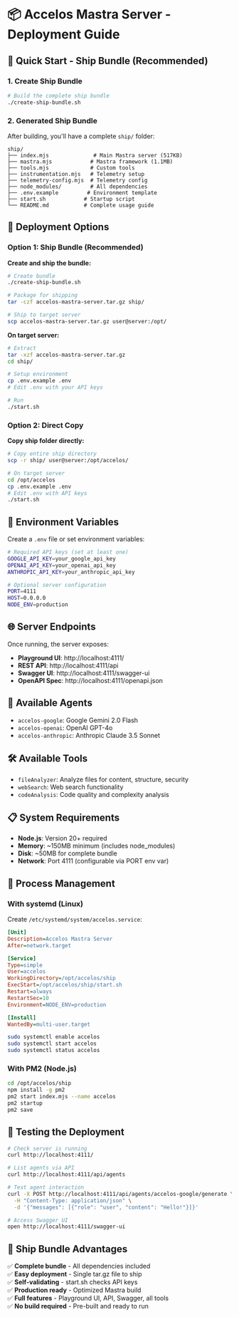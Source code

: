 # 📦 Accelos Mastra Server - Deployment Guide

## 🚀 Quick Start - Ship Bundle (Recommended)

### 1. Create Ship Bundle

```bash
# Build the complete ship bundle
./create-ship-bundle.sh
```

### 2. Generated Ship Bundle

After building, you'll have a complete `ship/` folder:

```
ship/
├── index.mjs              # Main Mastra server (517KB)
├── mastra.mjs            # Mastra framework (1.1MB)
├── tools.mjs             # Custom tools
├── instrumentation.mjs   # Telemetry setup
├── telemetry-config.mjs  # Telemetry config
├── node_modules/         # All dependencies
├── .env.example         # Environment template
├── start.sh            # Startup script
└── README.md           # Complete usage guide
```

## 🎯 Deployment Options

### Option 1: Ship Bundle (Recommended)

**Create and ship the bundle:**
```bash
# Create bundle
./create-ship-bundle.sh

# Package for shipping
tar -czf accelos-mastra-server.tar.gz ship/

# Ship to target server
scp accelos-mastra-server.tar.gz user@server:/opt/
```

**On target server:**
```bash
# Extract
tar -xzf accelos-mastra-server.tar.gz
cd ship/

# Setup environment
cp .env.example .env
# Edit .env with your API keys

# Run
./start.sh
```

### Option 2: Direct Copy

**Copy ship folder directly:**
```bash
# Copy entire ship directory
scp -r ship/ user@server:/opt/accelos/

# On target server
cd /opt/accelos
cp .env.example .env
# Edit .env with API keys
./start.sh
```

## 🔧 Environment Variables

Create a `.env` file or set environment variables:

```bash
# Required API keys (set at least one)
GOOGLE_API_KEY=your_google_api_key
OPENAI_API_KEY=your_openai_api_key  
ANTHROPIC_API_KEY=your_anthropic_api_key

# Optional server configuration
PORT=4111
HOST=0.0.0.0
NODE_ENV=production
```

## 🌐 Server Endpoints

Once running, the server exposes:

- **Playground UI**: http://localhost:4111/
- **REST API**: http://localhost:4111/api
- **Swagger UI**: http://localhost:4111/swagger-ui
- **OpenAPI Spec**: http://localhost:4111/openapi.json

## 🤖 Available Agents

- `accelos-google`: Google Gemini 2.0 Flash
- `accelos-openai`: OpenAI GPT-4o
- `accelos-anthropic`: Anthropic Claude 3.5 Sonnet

## 🛠️ Available Tools

- `fileAnalyzer`: Analyze files for content, structure, security
- `webSearch`: Web search functionality  
- `codeAnalysis`: Code quality and complexity analysis

## 📋 System Requirements

- **Node.js**: Version 20+ required
- **Memory**: ~150MB minimum (includes node_modules)
- **Disk**: ~50MB for complete bundle
- **Network**: Port 4111 (configurable via PORT env var)

## 🔄 Process Management

### With systemd (Linux)

Create `/etc/systemd/system/accelos.service`:

```ini
[Unit]
Description=Accelos Mastra Server
After=network.target

[Service]
Type=simple
User=accelos
WorkingDirectory=/opt/accelos/ship
ExecStart=/opt/accelos/ship/start.sh
Restart=always
RestartSec=10
Environment=NODE_ENV=production

[Install]
WantedBy=multi-user.target
```

```bash
sudo systemctl enable accelos
sudo systemctl start accelos
sudo systemctl status accelos
```

### With PM2 (Node.js)

```bash
cd /opt/accelos/ship
npm install -g pm2
pm2 start index.mjs --name accelos
pm2 startup
pm2 save
```

## 🚀 Testing the Deployment

```bash
# Check server is running
curl http://localhost:4111/

# List agents via API
curl http://localhost:4111/api/agents

# Test agent interaction
curl -X POST http://localhost:4111/api/agents/accelos-google/generate \
  -H "Content-Type: application/json" \
  -d '{"messages": [{"role": "user", "content": "Hello!"}]}'

# Access Swagger UI
open http://localhost:4111/swagger-ui
```

## 🎯 Ship Bundle Advantages

✅ **Complete bundle** - All dependencies included  
✅ **Easy deployment** - Single tar.gz file to ship  
✅ **Self-validating** - start.sh checks API keys  
✅ **Production ready** - Optimized Mastra build  
✅ **Full features** - Playground UI, API, Swagger, all tools  
✅ **No build required** - Pre-built and ready to run
